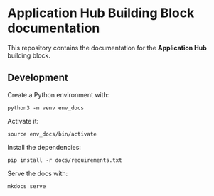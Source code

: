 # Application Hub Building Block documentation

This repository contains the documentation for the **Application Hub** building block.

## Development

Create a Python environment with:

```
python3 -m venv env_docs
```

Activate it: 

```
source env_docs/bin/activate
```

Install the dependencies:

```
pip install -r docs/requirements.txt
```

Serve the docs with:

```
mkdocs serve
```
